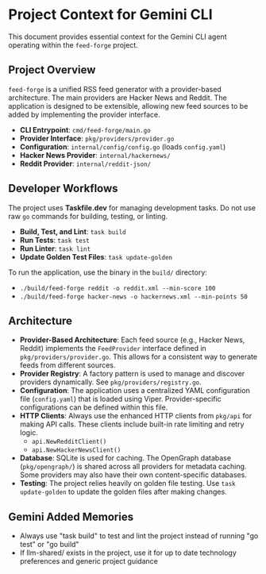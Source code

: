 # Project Context for Gemini CLI

This document provides essential context for the Gemini CLI agent operating within the `feed-forge` project.

## Project Overview

`feed-forge` is a unified RSS feed generator with a provider-based architecture. The main providers are Hacker News and Reddit. The application is designed to be extensible, allowing new feed sources to be added by implementing the provider interface.

- **CLI Entrypoint**: `cmd/feed-forge/main.go`
- **Provider Interface**: `pkg/providers/provider.go`
- **Configuration**: `internal/config/config.go` (loads `config.yaml`)
- **Hacker News Provider**: `internal/hackernews/`
- **Reddit Provider**: `internal/reddit-json/`

## Developer Workflows

The project uses **Taskfile.dev** for managing development tasks. Do not use raw `go` commands for building, testing, or linting.

- **Build, Test, and Lint**: `task build`
- **Run Tests**: `task test`
- **Run Linter**: `task lint`
- **Update Golden Test Files**: `task update-golden`

To run the application, use the binary in the `build/` directory:

- `./build/feed-forge reddit -o reddit.xml --min-score 100`
- `./build/feed-forge hacker-news -o hackernews.xml --min-points 50`

## Architecture

- **Provider-Based Architecture**: Each feed source (e.g., Hacker News, Reddit) implements the `FeedProvider` interface defined in `pkg/providers/provider.go`. This allows for a consistent way to generate feeds from different sources.
- **Provider Registry**: A factory pattern is used to manage and discover providers dynamically. See `pkg/providers/registry.go`.
- **Configuration**: The application uses a centralized YAML configuration file (`config.yaml`) that is loaded using Viper. Provider-specific configurations can be defined within this file.
- **HTTP Clients**: Always use the enhanced HTTP clients from `pkg/api` for making API calls. These clients include built-in rate limiting and retry logic.
  - `api.NewRedditClient()`
  - `api.NewHackerNewsClient()`
- **Database**: SQLite is used for caching. The OpenGraph database (`pkg/opengraph/`) is shared across all providers for metadata caching. Some providers may also have their own content-specific databases.
- **Testing**: The project relies heavily on golden file testing. Use `task update-golden` to update the golden files after making changes.

## Gemini Added Memories

- Always use "task build" to test and lint the project instead of running "go test" or "go build"
- If llm-shared/ exists in the project, use it for up to date technology preferences and generic project guidance